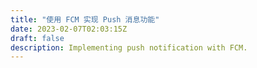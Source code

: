 ```yaml
---
title: "使用 FCM 实现 Push 消息功能"
date: 2023-02-07T02:03:15Z
draft: false
description: Implementing push notification with FCM.
---
```



